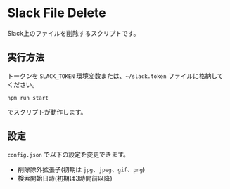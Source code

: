 # Slack File Delete

Slack上のファイルを削除するスクリプトです。

## 実行方法

トークンを `SLACK_TOKEN` 環境変数または、`~/slack.token` ファイルに格納してください。

```
npm run start
```

でスクリプトが動作します。

## 設定

`config.json` で以下の設定を変更できます。

 * 削除除外拡張子(初期は `jpg`、`jpeg`、`gif`、`png`)
 * 検索開始日時(初期は3時間前以降)
